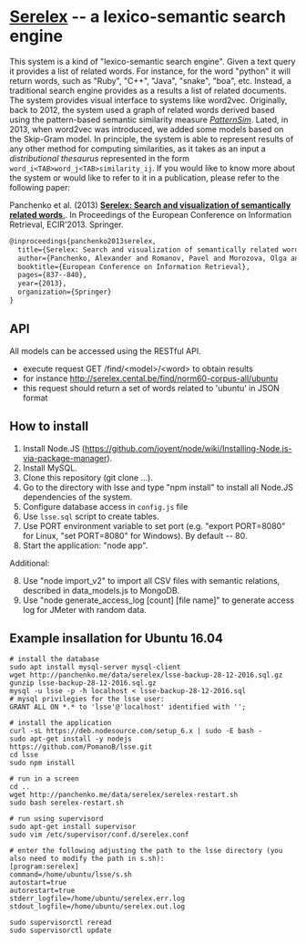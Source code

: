 [Serelex](http://www.serelex.org/) -- a lexico-semantic search engine
=======

This system is a kind of "lexico-semantic search engine". Given a text query it provides a list of related words. For instance, for the word "python" it will return words, such as "Ruby", "C++", "Java", "snake", "boa", etc. Instead, a traditional search engine provides as a results a list of related documents. The system provides visual interface to systems like word2vec. Originally, back to 2012, the system used a graph of related words derived based using the pattern-based semantic similarity measure [*PatternSim*](http://www.oegai.at/konvens2012/proceedings/23_panchenko12p/). Lated, in 2013, when word2vec was introduced, we added some models based on the Skip-Gram model. In principle, the system is able to represent results of any other method for computing similarities, as it takes as an input a *distributional thesaurus* represented in the form ```word_i<TAB>word_j<TAB>similarity_ij```. If you would like to know more about the system or would like to refer to it in a publication, please refer to the following paper:
 
Panchenko et al. (2013) [**Serelex: Search and visualization of semantically related words**.](http://link.springer.com/chapter/10.1007/978-3-642-36973-5_97). In Proceedings of the European Conference on Information Retrieval, ECIR'2013. Springer.

```latex
@inproceedings{panchenko2013serelex,
  title={Serelex: Search and visualization of semantically related words},
  author={Panchenko, Alexander and Romanov, Pavel and Morozova, Olga and Naets, Hubert and Philippovich, Andrey and Romanov, Alexey and Fairon, C{\'e}drick},
  booktitle={European Conference on Information Retrieval},
  pages={837--840},
  year={2013},
  organization={Springer}
}
```

API
---

All models can be accessed using the RESTful API.

- execute request GET /find/&lt;model&gt;/&lt;word&gt; to obtain results
- for instance  http://serelex.cental.be/find/norm60-corpus-all/ubuntu
- this request should return a set of words related to 'ubuntu' in JSON format

How to install
--------------

1. Install Node.JS (https://github.com/joyent/node/wiki/Installing-Node.js-via-package-manager).
2. Install MySQL.
3. Clone this repository (git clone ...).
4. Go to the directory with lsse and type "npm install" to install all Node.JS dependencies of the system.
5. Configure database access in `config.js` file
6. Use `lsse.sql` script to create tables.
6. Use PORT environment variable to set port (e.g. "export PORT=8080" for Linux, "set PORT=8080" for Windows). By default -- 80.
7. Start the application: "node app".

Additional: 

8. Use "node import_v2" to import all CSV files with semantic relations, described in data_models.js to MongoDB.
9. Use "node generate_access_log [count] [file name]" to generate access log for JMeter with random data.

Example insallation for Ubuntu 16.04
------------------------------------

```
# install the database
sudo apt install mysql-server mysql-client
wget http://panchenko.me/data/serelex/lsse-backup-28-12-2016.sql.gz
gunzip lsse-backup-28-12-2016.sql.gz 
mysql -u lsse -p -h localhost < lsse-backup-28-12-2016.sql
# mysql privilegies for the lsse user:
GRANT ALL ON *.* to 'lsse'@'localhost' identified with '';

# install the application 
curl -sL https://deb.nodesource.com/setup_6.x | sudo -E bash -
sudo apt-get install -y nodejs
https://github.com/PomanoB/lsse.git
cd lsse
sudo npm install

# run in a screen
cd ..
wget http://panchenko.me/data/serelex/serelex-restart.sh
sudo bash serelex-restart.sh

# run using supervisord
sudo apt-get install supervisor
sudo vim /etc/supervisor/conf.d/serelex.conf

# enter the following adjusting the path to the lsse directory (you also need to modify the path in s.sh):
[program:serelex]
command=/home/ubuntu/lsse/s.sh
autostart=true
autorestart=true
stderr_logfile=/home/ubuntu/serelex.err.log
stdout_logfile=/home/ubuntu/serelex.out.log

sudo supervisorctl reread
sudo supervisorctl update
```



